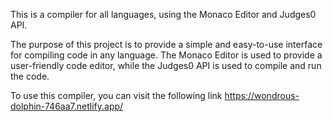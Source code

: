 This is a compiler for all languages, using the Monaco Editor and Judges0 API.

The purpose of this project is to provide a simple and easy-to-use interface for compiling code in any language. The Monaco Editor is used to provide a user-friendly code editor, while the Judges0 API is used to compile and run the code.

To use this compiler, you can visit the following link
https://wondrous-dolphin-746aa7.netlify.app/



